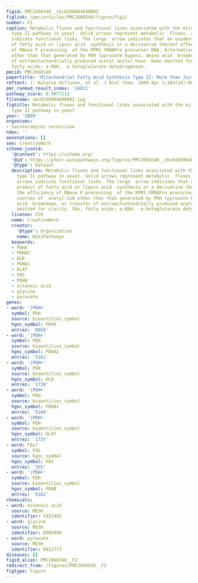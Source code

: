 ```yaml
---
figid: PMC2666548__zbc0160964690002
figlink: /pmc/articles/PMC2666548/figure/fig2/
number: F2
caption: Metabolic fluxes and functional links associated with the mitochondrial  FAS
  type II pathway in yeast. Solid arrows represent metabolic  fluxes, and dashed arrows
  indicate functional links. The large  arrow indicates that an unidentified product
  of fatty acid or lipoic acid  synthesis or a derivative thereof affects the efficiency
  of RNase P processing  of the RPM1-tRNAPro precursor RNA. Alternative sources of  acetyl-CoA
  other than that generated by PDH (pyruvate bypass, amino acid  breakdown, or transfer
  of extramitochondrially produced acetyl units) have  been omitted for clarity. FAs,
  fatty acids; α-KDH,  α-ketoglutarate dehydrogenase.
pmcid: PMC2666548
papertitle: 'Mitochondrial Fatty Acid Synthesis Type II: More than Just Fatty  Acids.'
reftext: J. Kalervo Hiltunen, et al. J Biol Chem. 2009 Apr 3;284(14):9011-9015.
pmc_ranked_result_index: '14811'
pathway_score: 0.9077113
filename: zbc0160964690002.jpg
figtitle: Metabolic fluxes and functional links associated with the mitochondrial  FAS
  type II pathway in yeast
year: '2009'
organisms:
- Saccharomyces cerevisiae
ndex: ''
annotations: []
seo: CreativeWork
schema-jsonld:
  '@context': https://schema.org/
  '@id': https://pfocr.wikipathways.org/figures/PMC2666548__zbc0160964690002.html
  '@type': Dataset
  description: Metabolic fluxes and functional links associated with the mitochondrial  FAS
    type II pathway in yeast. Solid arrows represent metabolic  fluxes, and dashed
    arrows indicate functional links. The large  arrow indicates that an unidentified
    product of fatty acid or lipoic acid  synthesis or a derivative thereof affects
    the efficiency of RNase P processing  of the RPM1-tRNAPro precursor RNA. Alternative
    sources of  acetyl-CoA other than that generated by PDH (pyruvate bypass, amino
    acid  breakdown, or transfer of extramitochondrially produced acetyl units) have  been
    omitted for clarity. FAs, fatty acids; α-KDH,  α-ketoglutarate dehydrogenase.
  license: CC0
  name: CreativeWork
  creator:
    '@type': Organization
    name: WikiPathways
  keywords:
  - PDHX
  - PDHA2
  - DLD
  - PDHA1
  - DLAT
  - FAS
  - PDHB
  - octanoic acid
  - glycine
  - pyruvate
genes:
- word: '|PDH+'
  symbol: PDH
  source: bioentities_symbol
  hgnc_symbol: PDHX
  entrez: '8050'
- word: '|PDH+'
  symbol: PDH
  source: bioentities_symbol
  hgnc_symbol: PDHA2
  entrez: '5161'
- word: '|PDH+'
  symbol: PDH
  source: bioentities_symbol
  hgnc_symbol: DLD
  entrez: '1738'
- word: '|PDH+'
  symbol: PDH
  source: bioentities_symbol
  hgnc_symbol: PDHA1
  entrez: '5160'
- word: '|PDH+'
  symbol: PDH
  source: bioentities_symbol
  hgnc_symbol: DLAT
  entrez: '1737'
- word: FAs?
  symbol: FAS
  source: hgnc_symbol
  hgnc_symbol: FAS
  entrez: '355'
- word: '|PDH+'
  symbol: PDH
  source: bioentities_symbol
  hgnc_symbol: PDHB
  entrez: '5162'
chemicals:
- word: octanoic acid
  source: MESH
  identifier: C031492
- word: glycine
  source: MESH
  identifier: D005998
- word: pyruvate
  source: MESH
  identifier: D011773
diseases: []
figid_alias: PMC2666548__F2
redirect_from: /figures/PMC2666548__F2
figtype: Figure
---
```

